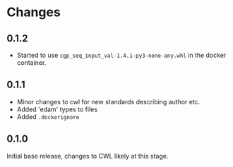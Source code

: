 # Changes

## 0.1.2

* Started to use `cgp_seq_input_val-1.4.1-py3-none-any.whl` in the docker container.

## 0.1.1

* Minor changes to cwl for new standards describing author etc.
* Added 'edam' types to files
* Added `.dockerignore`

## 0.1.0

Initial base release, changes to CWL likely at this stage.
